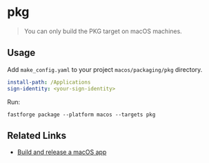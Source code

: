 # pkg

> You can only build the PKG target on macOS machines.

## Usage

Add `make_config.yaml` to your project `macos/packaging/pkg` directory.

```yaml
install-path: /Applications
sign-identity: <your-sign-identity>
```

Run:

```
fastforge package --platform macos --targets pkg
```

## Related Links

- [Build and release a macOS app](https://docs.flutter.dev/deployment/macos)

